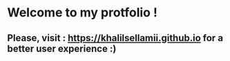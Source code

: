 # Welcome to my protfolio !
## Please, visit : https://khalilsellamii.github.io  for a better user experience :)
